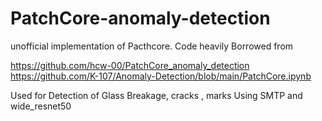 # PatchCore-anomaly-detection
unofficial implementation of  Pacthcore. 
Code heavily Borrowed from 

https://github.com/hcw-00/PatchCore_anomaly_detection
https://github.com/K-107/Anomaly-Detection/blob/main/PatchCore.ipynb

Used for Detection of Glass Breakage, cracks , marks Using SMTP and wide_resnet50
